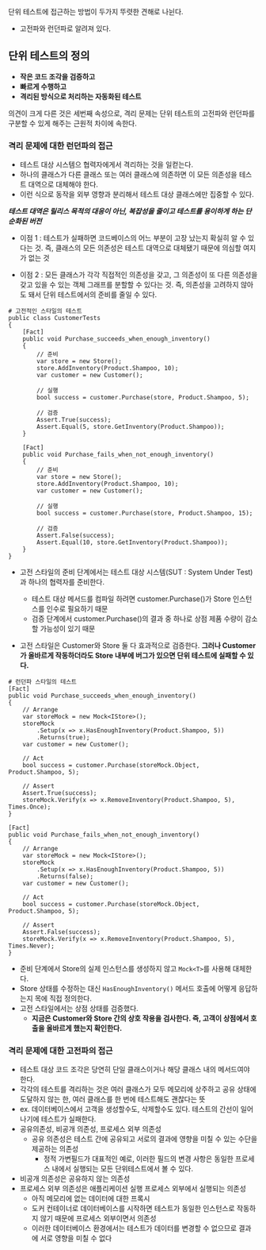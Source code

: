 단위 테스트에 접근하는 방법이 두가지 뚜렷한 견해로 나뉜다.

- 고전파와 런던파로 알려져 있다.

## 단위 테스트의 정의

- **작은 코드 조각을 검증하고**
- **빠르게 수행하고**
- **격리된 방식으로 처리하는 자동화된 테스트**

의견이 크게 다른 것은 세번째 속성으로, 격리 문제는 단위 테스트의 고전파와 런던파를 구분할 수 있게 해주는 근원적 차이에 속한다.

### 격리 문제에 대한 런던파의 접근

- 테스트 대상 시스템으 협력자에게서 격리하는 것을 일컫는다.
- 하나의 클래스가 다른 클래스 또는 여러 클래스에 의존하면 이 모든 의존성을 테스트 대역으로 대체해야 한다.
- 이런 식으로 동작을 외부 영향과 분리해서 테스트 대상 클래스에만 집중할 수 있다.

**_테스트 대역은 릴리스 목적의 대응이 아닌, 복잡성을 줄이고 테스트를 용이하게 하는 단순화된 버전_**

- 이점 1 : 테스트가 실패하면 코드베이스의 어느 부분이 고장 났는지 확실히 알 수 있다는 것. 즉, 클래스의 모든 의존성은 테스트 대역으로 대체됐기 때문에 의심할 여지가 없는 것

- 이점 2 : 모든 클래스가 각각 직접적인 의존성을 갖고, 그 의존성이 또 다른 의존성을 갖고 있을 수 있는 객체 그래프를 분할할 수 있다는 것. 즉, 의존성을 고려하지 않아도 돼서 단위 테스트에서의 준비를 줄일 수 있다.

```
# 고전적인 스타일의 테스트
public class CustomerTests
{
    [Fact]
    public void Purchase_succeeds_when_enough_inventory()
    {
        // 준비
        var store = new Store();
        store.AddInventory(Product.Shampoo, 10);
        var customer = new Customer();

        // 실행
        bool success = customer.Purchase(store, Product.Shampoo, 5);

        // 검증
        Assert.True(success);
        Assert.Equal(5, store.GetInventory(Product.Shampoo));
    }

    [Fact]
    public void Purchase_fails_when_not_enough_inventory()
    {
        // 준비
        var store = new Store();
        store.AddInventory(Product.Shampoo, 10);
        var customer = new Customer();

        // 실행
        bool success = customer.Purchase(store, Product.Shampoo, 15);

        // 검증
        Assert.False(success);
        Assert.Equal(10, store.GetInventory(Product.Shampoo));
    }
}
```

- 고전 스타일의 준비 단계에서는 테스트 대상 시스템(SUT : System Under Test)과 하나의 협력자를 준비한다.

  - 테스트 대상 메서드를 컴파일 하려면 customer.Purchase()가 Store 인스턴스를 인수로 필요하기 때문
  - 검증 단계에서 customer.Purchase()의 결과 중 하나로 상점 제품 수량이 감소할 가능성이 있기 때문

- 고전 스타일은 Customer와 Store 둘 다 효과적으로 검증한다. **그러나 Customer가 올바르게 작동하더라도 Store 내부에 버그가 있으면 단위 테스트에 실패할 수 있다.**

```
# 런던파 스타일의 테스트
[Fact]
public void Purchase_succeeds_when_enough_inventory()
{
    // Arrange
    var storeMock = new Mock<IStore>();
    storeMock
        .Setup(x => x.HasEnoughInventory(Product.Shampoo, 5))
        .Returns(true);
    var customer = new Customer();

    // Act
    bool success = customer.Purchase(storeMock.Object, Product.Shampoo, 5);

    // Assert
    Assert.True(success);
    storeMock.Verify(x => x.RemoveInventory(Product.Shampoo, 5), Times.Once);
}

[Fact]
public void Purchase_fails_when_not_enough_inventory()
{
    // Arrange
    var storeMock = new Mock<IStore>();
    storeMock
        .Setup(x => x.HasEnoughInventory(Product.Shampoo, 5))
        .Returns(false);
    var customer = new Customer();

    // Act
    bool success = customer.Purchase(storeMock.Object, Product.Shampoo, 5);

    // Assert
    Assert.False(success);
    storeMock.Verify(x => x.RemoveInventory(Product.Shampoo, 5), Times.Never);
}
```

- 준비 단계에서 Store의 실제 인스턴스를 생성하지 않고 `Mock<T>`를 사용해 대체한다.
- Store 상태를 수정하는 대신 `HasEnoughInventory()` 메서드 호출에 어떻게 응답하는지 목에 직접 정의한다.
- 고전 스타일에서는 상점 상태를 검증했다.
  - **지금은 Customer와 Store 간의 상호 작용을 검사한다. 즉, 고객이 상점에서 호출을 올바르게 했는지 확인한다.**

### 격리 문제에 대한 고전파의 접근

- 테스트 대상 코드 조각은 당연히 단일 클래스이거나 해당 클래스 내의 메서드여야 한다.
- 각각의 테스트를 격리하는 것은 여러 클래스가 모두 메모리에 상주하고 공유 상태에 도달하지 않는 한, 여러 클래스를 한 번에 테스트해도 괜찮다는 뜻
- ex. 데이터베이스에서 고객을 생성할수도, 삭제할수도 있다. 테스트의 간선이 일어나기에 테스트가 실패한다.
- 공유의존성, 비공개 의존성, 프로세스 외부 의존성
  - 공유 의존성은 테스트 간에 공유되고 서로의 결과에 영향을 미칠 수 있는 수단을 제공하는 의존성
    - 정적 가변필드가 대표적인 예로, 이러한 필드의 변경 사항은 동일한 프로세스 내에서 실행되는 모든 단위테스트에서 볼 수 있다.
- 비공개 의존성은 공유하지 않는 의존성
- 프로세스 외부 의존성은 애플리케이션 실행 프로세스 외부에서 실행되는 의존성
  - 아직 메모리에 없는 데이터에 대한 프록시
  - 도커 컨테이너로 데이터베이스를 시작하면 테스트가 동일한 인스턴스로 작동하지 않기 때문에 프로세스 외부이면서 의존성
  - 이러한 데이터베이스 환경에서는 테스트가 데이터를 변경할 수 없으므로 결과에 서로 영향을 미칠 수 없다

